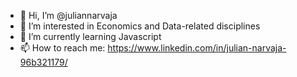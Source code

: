 - 👋 Hi, I’m @juliannarvaja
- 👀 I’m interested in Economics and Data-related disciplines
- 🌱 I’m currently learning Javascript
- 📫 How to reach me:
https://www.linkedin.com/in/julian-narvaja-96b321179/

<!---
juliannarvaja/juliannarvaja is a ✨ special ✨ repository because its `README.md` (this file) appears on your GitHub profile.
You can click the Preview link to take a look at your changes.
--->
